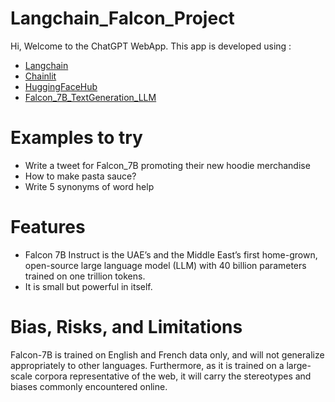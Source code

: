 # Langchain_Falcon_Project
Hi, Welcome to the ChatGPT WebApp. This app is developed using :
- [Langchain](https://python.langchain.com/docs/get_started/introduction.html)
- [Chainlit](https://docs.chainlit.io/overview)
- [HuggingFaceHub](https://huggingface.co/models)
- [Falcon_7B_TextGeneration_LLM](https://huggingface.co/tiiuae/falcon-7b)

# Examples to try 

- Write a tweet for Falcon_7B promoting their new hoodie merchandise
- How to make pasta sauce?
- Write 5 synonyms of word help

# Features

- Falcon 7B Instruct is the UAE’s and the Middle East’s first home-grown, open-source large language model (LLM) with 40 billion parameters trained on one trillion tokens.
- It is small but powerful in itself.

# Bias, Risks, and Limitations

Falcon-7B is trained on English and French data only, and will not generalize appropriately to other languages. Furthermore, as it is trained on a large-scale corpora representative of the web, it will carry the stereotypes and biases commonly encountered online.
